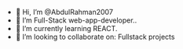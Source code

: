 - 👋 Hi, I’m @AbdulRahman2007
- 👀 I’m Full-Stack web-app-developer..
- 🌱 I’m currently learning REACT.
- 👯 I’m looking to collaborate on:
Fullstack projects

<!---
AbdulRahman2007/AbdulRahman2007 is a ✨ special ✨ repository because its `README.md` (this file) appears on your GitHub profile.
You can click the Preview link to take a look at your changes.
--->
